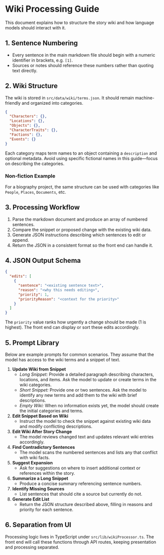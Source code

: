 # Wiki Processing Guide

This document explains how to structure the story wiki and how language models should interact with it.

## 1. Sentence Numbering
- Every sentence in the main markdown file should begin with a numeric identifier in brackets, e.g. `[1]`.
- Sources or notes should reference these numbers rather than quoting text directly.

## 2. Wiki Structure
The wiki is stored in `src/data/wiki/terms.json`. It should remain machine-friendly and organized into categories.

```json
{
  "Characters": {},
  "Locations": {},
  "Objects": {},
  "CharacterTraits": {},
  "Factions": {},
  "Events": {}
}
```

Each category maps term names to an object containing a `description` and optional metadata. Avoid using specific fictional names in this guide—focus on describing the categories.

### Non‑fiction Example
For a biography project, the same structure can be used with categories like `People`, `Places`, `Documents`, etc.

## 3. Processing Workflow
1. Parse the markdown document and produce an array of numbered sentences.
2. Compare the snippet or proposed change with the existing wiki data.
3. Generate JSON instructions describing which sentences to edit or append.
4. Return the JSON in a consistent format so the front end can handle it.

## 4. JSON Output Schema
```json
{
  "edits": [
    {
      "sentence": "<existing sentence text>",
      "reason": "<why this needs editing>",
      "priority": 1,
      "priorityReason": "<context for the priority>"
    }
  ]
}
```
The `priority` value ranks how urgently a change should be made (1 is highest). The front end can display or sort these edits accordingly.

## 5. Prompt Library
Below are example prompts for common scenarios. They assume that the model has access to the wiki terms and a snippet of text.

1. **Update Wiki from Snippet**
   - *Long Snippet:* Provide a detailed paragraph describing characters, locations, and items. Ask the model to update or create terms in the wiki categories.
   - *Short Snippet:* Provide one or two sentences. Ask the model to identify any new terms and add them to the wiki with brief descriptions.
   - *Empty Wiki:* When no information exists yet, the model should create the initial categories and terms.
2. **Edit Snippet Based on Wiki**
   - Instruct the model to check the snippet against existing wiki data and modify conflicting descriptions.
3. **Edit Wiki After Story Change**
   - The model reviews changed text and updates relevant wiki entries accordingly.
4. **Find Contradictory Sentences**
   - The model scans the numbered sentences and lists any that conflict with wiki facts.
5. **Suggest Expansion**
   - Ask for suggestions on where to insert additional context or references within the story.
6. **Summarize a Long Snippet**
   - Produce a concise summary referencing sentence numbers.
7. **Identify Missing Sources**
   - List sentences that should cite a source but currently do not.
8. **Generate Edit List**
   - Return the JSON structure described above, filling in reasons and priority for each sentence.

## 6. Separation from UI
Processing logic lives in TypeScript under `src/lib/wikiProcessor.ts`. The front end will call these functions through API routes, keeping presentation and processing separated.
